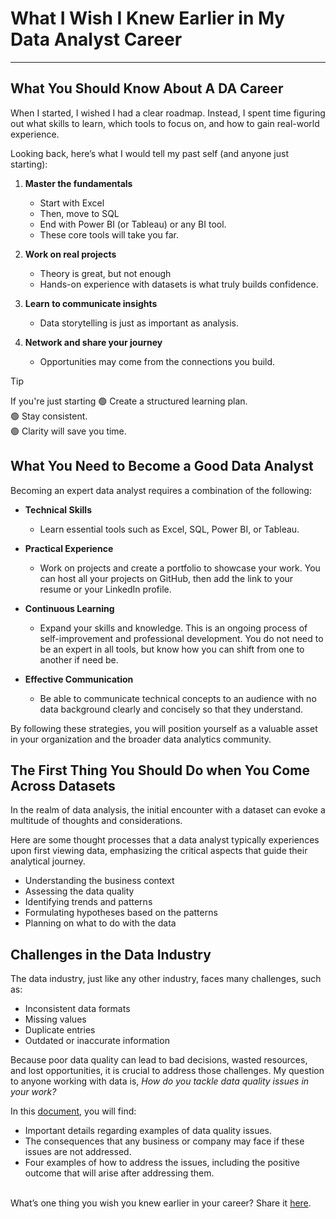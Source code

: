 # What I Wish I Knew Earlier in My Data Analyst Career
----

## What You Should Know About A DA Career
When I started, I wished I had a clear roadmap. Instead, I spent time figuring out what skills to learn, which tools to focus on, and how to gain real-world experience. 

Looking back, here’s what I would tell my past self (and anyone just starting):  

1. **Master the fundamentals**
   * Start with Excel
   * Then, move to SQL
   * End with Power BI (or Tableau) or any BI tool.
   * These core tools will take you far.

2. **Work on real projects**
   * Theory is great, but not enough
   * Hands-on experience with datasets is what truly builds confidence.

3. **Learn to communicate insights**
   * Data storytelling is just as important as analysis.

4. **Network and share your journey**
   * Opportunities may come from the connections you build.


> [!TIP]
> If you're just starting
> :green_circle: Create a structured learning plan.  
> :green_circle: Stay consistent.  
> :green_circle: Clarity will save you time.

## What You Need to Become a Good Data Analyst
Becoming an expert data analyst requires a combination of the following:  

* **Technical Skills**
  * Learn essential tools such as Excel, SQL, Power BI, or Tableau. 

* **Practical Experience**
  * Work on projects and create a portfolio to showcase your work. You can host all your projects on GitHub, then add the link to your resume or your LinkedIn profile.

* **Continuous Learning**
  * Expand your skills and knowledge. This is an ongoing process of self-improvement and professional development. You do not need to be an expert in all tools, but know how you can shift from one to another if need be.

* **Effective Communication**
  * Be able to communicate technical concepts to an audience with no data background clearly and concisely so that they understand.  

By following these strategies, you will position yourself as a valuable asset in your organization and the broader data analytics community.

## The First Thing You Should Do when You Come Across Datasets 
In the realm of data analysis, the initial encounter with a dataset can evoke a multitude of thoughts and considerations. 

Here are some thought processes that a data analyst typically experiences upon first viewing data, emphasizing the critical aspects that guide their analytical journey. 

* Understanding the business context
* Assessing the data quality
* Identifying trends and patterns
* Formulating hypotheses based on the patterns
* Planning on what to do with the data

## Challenges in the Data Industry
The data industry, just like any other industry, faces many challenges, such as:  
* Inconsistent data formats
* Missing values
* Duplicate entries
* Outdated or inaccurate information  

Because poor data quality can lead to bad decisions, wasted resources, and lost opportunities, it is crucial to address those challenges. My question to anyone working with data is, _How do you tackle data quality issues in your work?_

In this [document](https://www.linkedin.com/posts/edwigesongong_challenges-in-the-data-industry-activity-7310873170289250304-bqfk?utm_source=share&utm_medium=member_desktop&rcm=ACoAAB_1EqsB-d45rChQ2ctmpgYCEopN9YPppR0), you will find:  
* Important details regarding examples of data quality issues.
* The consequences that any business or company may face if these issues are not addressed.
* Four examples of how to address the issues, including the positive outcome that will arise after addressing them.
</br></br>


What’s one thing you wish you knew earlier in your career? Share it [here](https://www.linkedin.com/in/edwigesongong/).

